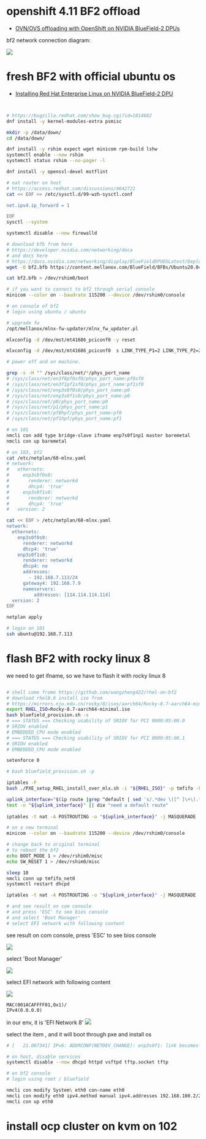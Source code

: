 # openshift 4.11 BF2 offload

- [OVN/OVS offloading with OpenShift on NVIDIA BlueField-2 DPUs](https://access.redhat.com/articles/6804281)

bf2 network connection diagram:

![](./dia/bf2.offload.drawio.svg)

# fresh BF2 with official ubuntu os 

- [Installing Red Hat Enterprise Linux on NVIDIA BlueField-2 DPU](https://developers.redhat.com/articles/2021/10/18/sensitive-information-detection-using-nvidia-morpheus-ai-framework#setting_up_nvidia_netq_agent_on_nvidia_bluefield_2_dpu)

```bash


# https://bugzilla.redhat.com/show_bug.cgi?id=1814682
dnf install -y kernel-modules-extra psmisc

mkdir -p /data/down/
cd /data/down/

dnf install -y rshim expect wget minicom rpm-build lshw
systemctl enable --now rshim
systemctl status rshim --no-pager -l

dnf install -y openssl-devel mstflint

# nat router on host
# https://access.redhat.com/discussions/4642721
cat << EOF >> /etc/sysctl.d/99-wzh-sysctl.conf

net.ipv4.ip_forward = 1

EOF
sysctl --system

systemctl disable --now firewalld

# download bfb from here
# https://developer.nvidia.com/networking/doca
# and docs here
# https://docs.nvidia.com/networking/display/BlueFieldDPUOSLatest/Deploying+BlueField+Software+Using+BFB+from+Host
wget -O bf2.bfb https://content.mellanox.com/BlueField/BFBs/Ubuntu20.04/DOCA_1.5.1_BSP_3.9.3_Ubuntu_20.04-4.2211-LTS.signed.bfb

cat bf2.bfb > /dev/rshim0/boot

# if you want to connect to bf2 through serial console
minicom --color on --baudrate 115200 --device /dev/rshim0/console

# on console of bf2
# login using ubuntu / ubuntu

# upgrade fw
/opt/mellanox/mlnx-fw-updater/mlnx_fw_updater.pl

mlxconfig -d /dev/mst/mt41686_pciconf0 -y reset

mlxconfig -d /dev/mst/mt41686_pciconf0  s LINK_TYPE_P1=2 LINK_TYPE_P2=2

# power off and on machine.

grep -s -H "" /sys/class/net/*/phys_port_name
# /sys/class/net/en3f0pf0sf0/phys_port_name:pf0sf0
# /sys/class/net/en3f1pf1sf0/phys_port_name:pf1sf0
# /sys/class/net/enp3s0f0s0/phys_port_name:p0
# /sys/class/net/enp3s0f1s0/phys_port_name:p0
# /sys/class/net/p0/phys_port_name:p0
# /sys/class/net/p1/phys_port_name:p1
# /sys/class/net/pf0hpf/phys_port_name:pf0
# /sys/class/net/pf1hpf/phys_port_name:pf1

# on 101
nmcli con add type bridge-slave ifname enp7s0f1np1 master baremetal
nmcli con up baremetal

# on 103, bf2
cat /etc/netplan/60-mlnx.yaml
# network:
#   ethernets:
#     enp3s0f0s0:
#       renderer: networkd
#       dhcp4: 'true'
#     enp3s0f1s0:
#       renderer: networkd
#       dhcp4: 'true'
#   version: 2

cat << EOF > /etc/netplan/60-mlnx.yaml
network:
  ethernets:
    enp3s0f0s0:
      renderer: networkd
      dhcp4: 'true'
    enp3s0f1s0:
      renderer: networkd
      dhcp4: no
      addresses:
        - 192.168.7.113/24
      gateway4: 192.168.7.9
      nameservers:
          addresses: [114.114.114.114]
  version: 2
EOF

netplan apply

# login on 101
ssh ubuntu@192.168.7.113


```

# flash BF2 with rocky linux 8

we need to get ifname, so we have to flash it with rocky linux 8

```bash

# shell come frome https://github.com/wangzheng422/rhel-on-bf2
# download rhel8.6 install iso from  
# https://mirrors.nju.edu.cn/rocky/8/isos/aarch64/Rocky-8.7-aarch64-minimal.iso
export RHEL_ISO=Rocky-8.7-aarch64-minimal.iso
bash bluefield_provision.sh -s
# === STATUS === Checking usability of SRIOV for PCI 0000:05:00.0
# SRIOV enabled
# EMBEDDED_CPU mode enabled
# === STATUS === Checking usability of SRIOV for PCI 0000:05:00.1
# SRIOV enabled
# EMBEDDED_CPU mode enabled

setenforce 0

# bash bluefield_provision.sh -p

iptables -F
bash ./PXE_setup_RHEL_install_over_mlx.sh -i "${RHEL_ISO}" -p tmfifo -k RHEL8-bluefield.ks

uplink_interface="$(ip route |grep ^default | sed 's/.*dev \([^ ]\+\).*/\1/')"
test -n "${uplink_interface}" || die "need a default route"
    
iptables -t nat -A POSTROUTING -o "${uplink_interface}" -j MASQUERADE

# on a new terminal
minicom --color on --baudrate 115200 --device /dev/rshim0/console

# change back to original terminal
# to reboot the bf2
echo BOOT_MODE 1 > /dev/rshim0/misc
echo SW_RESET 1 > /dev/rshim0/misc

sleep 10
nmcli conn up tmfifo_net0
systemctl restart dhcpd

iptables -t nat -A POSTROUTING -o "${uplink_interface}" -j MASQUERADE

# and see result on com console
# and press 'ESC' to see bios console
# and select 'Boot Manager'
# select EFI network with following content


```
see result on com console, press 'ESC' to see bios console

![](../4.10/imgs/2022-06-14-16-50-28.png)

select 'Boot Manager'

![](../4.10/imgs/2022-06-14-16-51-14.png)

select EFI network with following content

![](../4.10/imgs/2022-06-14-16-51-42.png)

```
MAC(001ACAFFFF01,0x1)/
IPv4(0.0.0.0)
```
in our env, it is 'EFI Network 8'
![](../4.10/imgs/2022-06-14-16-53-51.png)

select the item , and it will boot through pxe and install os

```bash
# [   21.067341] IPv6: ADDRCONF(NETDEV_CHANGE): enp3s0f1: link becomes ready

# on host, disable services
systemctl disable --now dhcpd httpd vsftpd tftp.socket tftp

# on bf2 console
# login using root / bluefield

nmcli con modify System\ eth0 con-name eth0
nmcli con modify eth0 ipv4.method manual ipv4.addresses 192.168.100.2/24 ipv4.gateway 192.168.100.1 ipv4.dns 172.21.1.1
nmcli con up eth0
```

# install ocp cluster on kvm on 102





